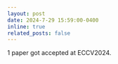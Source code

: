 ```yaml
---
layout: post
date: 2024-7-29 15:59:00-0400
inline: true
related_posts: false
---
```


1 paper got accepted at ECCV2024.
